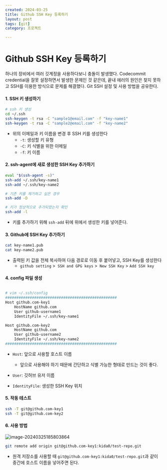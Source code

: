 ```yaml
---
created: 2024-03-25
title: Github SSH Key 등록하기
layout: post
tags: [git]
category: 프로젝트

---
```





# Github SSH Key 등록하기

하나의 장비에서 여러 깃계정을 사용하다보니 충돌이 발생했다. Codecommit credential을 잘못 설정하면서 발생한 문제인 것 같은데, 끝내 에러의 원인은 찾지 못하고 SSH를 이용한 방식으로 문제를 해결했다. Git SSH 설정 및 사용 방법을 공유한다.



#### 1. SSH 키 생성하기

```bash
# ssh 키 생성
cd ~/.ssh
ssh-keygen -t rsa -C "sample1@email.com" -f "key-name1"
ssh-keygen -t rsa -C "sample2@email.com" -f "key-name2"
```

* 위의 이메일과 키 이름을 변경 후 SSH 키를 생성한다
  * `-t`: 생성할 키 유형
  * `-C`: 키 식별을 위한 이메일
  * `-f`: 키 이름



#### 2. ssh-agent에 새로 생성한 SSH Key 추가하기

```bash
eval "$(ssh-agent -s)"
ssh-add ~/.ssh/key-name1
ssh-add ~/.ssh/key-name2

# 기존 키를 제거하고 싶은 경우
ssh-add -D

# 키가 정상적으로 추가되었는지 확인
ssh-add -l
```

* 키를 추가하기 위해 `ssh-add` 뒤에 위에서 생성한 키를 넣어준다.



#### 3. Github에 SSH Key 추가하기

```bash 
cat key-name1.pub
cat key-name2.pub
```

* 출력된 키 값을 전체 복사하여 다음 경로로 이동 후 붙어넣고, SSH Key를 생성한다
  * `github setting` >` SSH and GPG keys` >` New SSH Key` > `Add SSH key`



#### 4. config 파일 생성

```bash

# vim ~/.ssh/config
##################################################
Host github.com-key1
    HostName github.com
    User github-username1
    IdentityFile ~/.ssh/key-name1

Host github.com-key2
    HostName github.com
    User github-username2
    IdentityFile ~/.ssh/key-name2    
##################################################
```

* `Host`: 앞으로 사용할 호스트 이름
  * 앞으로 사용해야 하기 때문에 간단하고 식별 가능한 형태로 만드는 것이 좋다.

* `User`: 깃허브 유저 이름
* `IdentityFile`: 생성한 SSH Key 위치



#### 5. 작동 테스트

```bash
ssh -T git@github.com-key1
ssh -T git@github.com-key2
```



#### 6. 사용 방법

![image-20240325185803864](/Users/kida/personal/kida0.github.io/_posts/images/image-20240325185803864.png)

```bash
git remote add origin git@github.com-key1:kida0/test-repo.git
```

* 원격 저장소를 사용할 때 `git@github.com-key1:kida0/test-repo.git`과 같이 중간에 호스트 이름을 넣어주면 된다.


